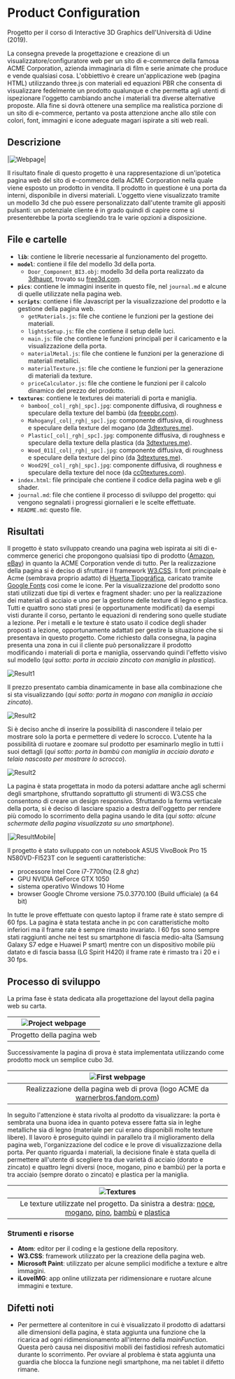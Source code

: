 # Product Configuration

Progetto per il corso di Interactive 3D Graphics dell'Università di Udine (2019).

La consegna prevede la progettazione e creazione di un visualizzatore/configuratore web per un sito di e-commerce della famosa ACME Corporation, azienda immaginaria di film e serie animate che produce e vende qualsiasi cosa. L'obbiettivo è creare un'applicazione web (pagina HTML) utilizzando three.js con materiali ed equazioni PBR che consenta di visualizzare fedelmente un prodotto qualunque e che permetta agli utenti di ispezionare l'oggetto cambiando anche i materiali tra diverse alternative proposte. Alla fine si dovrà ottenere una semplice ma realistica porzione di un sito di e-commerce, pertanto va posta attenzione anche allo stile con colori, font, immagini e icone adeguate magari ispirate a siti web reali.

## Descrizione

 |![Webpage](pics/pagina_intera.png)|

 Il risultato finale di questo progetto è una rappresentazione di un'ipotetica pagina web del sito di e-commerce della ACME Corporation nella quale viene esposto un prodotto in vendita. Il prodotto in questione è una porta da interni, disponibile in diversi materiali. L'oggetto viene visualizzato tramite un modello 3d che può essere personalizzato dall'utente tramite gli appositi pulsanti: un potenziale cliente è in grado quindi di capire come si presenterebbe la porta scegliendo tra le varie opzioni a disposizione.

## File e cartelle

* **`lib`**: contiene le librerie necessarie al funzionamento del progetto.
* **`model`**: contiene il file del modello 3d della porta.
  * `Door_Component_BI3.obj`: modello 3d della porta realizzato da [3dhaupt](https://free3d.com/it/user/3dhaupt), trovato su [free3d.com](https://free3d.com/it/3d-model/room-door-94798.html).
* **`pics`**: contiene le immagini inserite in questo file, nel `journal.md` e alcune di quelle utilizzate nella pagina web.
* **`scripts`**: contiene i file Javascript per la visualizzazione del prodotto e la gestione della pagina web.
  * `getMaterials.js`: file che contiene le funzioni per la gestione dei materiali.
  * `lightsSetup.js`: file che contiene il setup delle luci.
  * `main.js`: file che contiene le funzioni principali per il caricamento e la visualizzazione della porta.
  * `materialMetal.js`: file che contiene le funzioni per la generazione di materiali metallici.
  * `materialTexture.js`: file che contiene le funzioni per la generazione di materiali da texture.
  * `priceCalculator.js`: file che contiene le funzioni per il calcolo dinamico del prezzo del prodotto.
* **`textures`**: contiene le textures dei materiali di porta e maniglia.
  * `bamboo[_col|_rgh|_spc].jpg`: componente diffusiva, di roughness e speculare della texture del bambù (da [freepbr.com](https://freepbr.com/materials/bamboo-wood-pbr-material/)).
  * `Mahogany[_col|_rgh|_spc].jpg`: componente diffusiva, di roughness e speculare della texture del mogano (da [3dtextures.me](https://3dtextures.me/2018/12/27/wood-009-mahogany/)).
  * `Plastic[_col|_rgh|_spc].jpg`: componente diffusiva, di roughness e speculare della texture della plastica (da [3dtextures.me](https://3dtextures.me/2018/03/26/plastic-001-w-speckles-and-fingerprints/)).
  * `Wood_011[_col|_rgh|_spc].jpg`: componente diffusiva, di roughness e speculare della texture del pino (da [3dtextures.me](https://3dtextures.me/2019/01/10/wood-011a/)).
  * `Wood29[_col|_rgh|_spc].jpg`: componente diffusiva, di roughness e speculare della texture del noce (da [cc0textures.com](https://www.cc0textures.com/view.php?tex=Wood29)).
* `index.html`: file principale che contiene il codice della pagina web e gli shader.
* `journal.md`: file che contiene il processo di sviluppo del progetto: qui vengono segnalati i progressi giornalieri e le scelte effettuate.
* `README.md`: questo file.

## Risultati

Il progetto è stato sviluppato creando una pagina web ispirata ai siti di e-commerce generici che propongono qualsiasi tipo di prodotto ([Amazon](https://www.amazon.it/), [eBay](https://www.ebay.it/)) in quanto la ACME Corporation vende di tutto. Per la realizzazione della pagina si è deciso di sfruttare il framework [W3.CSS](https://www.w3schools.com/w3css/). Il font principale è Acme (sembrava proprio adatto) di [Huerta Tipográfica](https://huertatipografica.com/en), caricato tramite [Google Fonts](https://fonts.google.com/specimen/Acme) così come le icone. Per la visualizzazione del prodotto sono stati utilizzati due tipi di vertex e fragment shader: uno per la realizzazione dei materiali di acciaio e uno per la gestione delle texture di legno e plastica. Tutti e quattro sono stati presi (e opportunamente modificati) da esempi visti durante il corso, pertanto le equazioni di rendering sono quelle studiate a lezione. Per i metalli e le texture è stato usato il codice degli shader proposti a lezione, opportunamente adattati per gestire la situazione che si presentava in questo progetto. Come richiesto dalla consegna, la pagina presenta una zona in cui il cliente può personalizzare il prodotto modificando i materiali di porta e maniglia, osservando quindi l'effetto visivo sul modello (*qui sotto: porta in acciaio zincato con maniglia in plastica*).

![Result1](pics/porta_zincata.png)

Il prezzo presentato cambia dinamicamente in base alla combinazione che si sta visualizzando (*qui sotto: porta in mogano con maniglia in acciaio zincato*).

![Result2](pics/porta_mogano.png)

Si è deciso anche di inserire la possibilità di nascondere il telaio per mostrare solo la porta e permettere di vedere lo scrocco. L'utente ha la possibilità di ruotare e zoomare sul prodotto per esaminarlo meglio in tutti i suoi dettagli (*qui sotto: porta in bambù con maniglia in acciaio dorato e telaio nascosto per mostrare lo scrocco*).

![Result2](pics/porta_bamboo.png)

La pagina è stata progettata in modo da potersi adattare anche agli schermi degli smartphone, sfruttando soprattutto gli strumenti di W3.CSS che consentono di creare un design responsivo. Sfruttando la forma vertiacale della porta, si è deciso di lasciare spazio a destra dell'oggetto per rendere più comodo lo scorrimento della pagina usando le dita (*qui sotto: alcune schermate della pagina visualizzata su uno smartphone*).

|![ResultMobile](pics/pagina_mobile.png)|

Il progetto è stato sviluppato con un notebook ASUS VivoBook Pro 15 N580VD-FI523T con le seguenti caratteristiche:
- processore Intel Core i7-7700hq (2.8 ghz)
- GPU NVIDIA GeForce GTX 1050
- sistema operativo Windows 10 Home
- browser Google Chrome versione 75.0.3770.100 (Build ufficiale) (a 64 bit)

In tutte le prove effettuate con questo laptop il frame rate è stato sempre di 60 fps. La pagina è stata testata anche in pc con caratteristiche molto inferiori ma il frame rate è sempre rimasto invariato. I 60 fps sono sempre stati raggiunti anche nei test su smartphone di fascia medio-alta (Samsung Galaxy S7 edge e Huawei P smart) mentre con un dispositivo mobile più datato e di fascia bassa (LG Spirit H420) il frame rate è rimasto tra i 20 e i 30 fps.

## Processo di sviluppo

La prima fase è stata dedicata alla progettazione del layout della pagina web su carta.

| ![Project webpage](pics/progetto_paginaweb.jpg) |
| :---------------------------------------------: |
| Progetto della pagina web |

Successivamente la pagina di prova è stata implementata utilizzando come prodotto mock un semplice cubo 3d.

| ![First webpage](pics/pagina_prova.png) |
| :-------------------------------------: |
| Realizzazione della pagina web di prova (logo ACME da [warnerbros.fandom.com](https://warnerbros.fandom.com/wiki/ACME_Corporation?file=Acme-corp.png)) |

In seguito l'attenzione è stata rivolta al prodotto da visualizzare: la porta è sembrata una buona idea in quanto poteva essere fatta sia in leghe metalliche sia di legno (materiale per cui erano disponibili molte texture libere). Il lavoro è proseguito quindi in parallelo tra il miglioramento della pagina web, l'organizzazione del codice e le prove di visualizzazione della porta. Per quanto riguarda i materiali, la decisione finale è stata quella di permettere all'utente di scegliere tra due varietà di acciaio (dorato e zincato) e quattro legni diversi (noce, mogano, pino e bambù) per la porta e tra acciaio (sempre dorato o zincato) e plastica per la maniglia.

| ![Textures](pics/textures.png) |
| :----------------------------: |
| Le texture utilizzate nel progetto. Da sinistra a destra: [noce](https://www.cc0textures.com/view.php?tex=Wood29), [mogano](https://3dtextures.me/2018/12/27/wood-009-mahogany/), [pino](https://3dtextures.me/2019/01/10/wood-011a/), [bambù](https://freepbr.com/materials/bamboo-wood-pbr-material/) e [plastica](https://3dtextures.me/2018/03/26/plastic-001-w-speckles-and-fingerprints/)|

### Strumenti e risorse

* **Atom**: editor per il coding e la gestione della repository.
* **W3.CSS**: framework utilizzato per la creazione della pagina web.
* **Microsoft Paint**: utilizzato per alcune semplici modifiche a texture e altre immagini.
* **iLoveIMG**: app online utilizzata per ridimensionare e ruotare alcune immagini e texture.

## Difetti noti

* Per permettere al contenitore in cui è visualizzato il prodotto di adattarsi alle dimensioni della pagina, è stata aggiunta una funzione che la ricarica ad ogni ridimensionamento all'interno della *mainFunction*. Questa però causa nei dispositivi mobili dei fastidiosi refresh automatici durante lo scorrimento. Per ovviare al problema è stata aggiunta una guardia che blocca la funzione negli smartphone, ma nei tablet il difetto rimane.